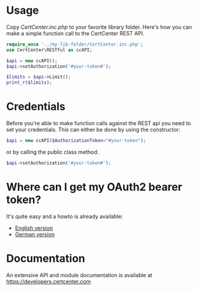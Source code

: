 # Usage

Copy *CertCenter.inc.php* to your favorite library folder. 
Here's how you can make a simple function call to the CertCenter REST API.

```php
require_once '../my-lib-folder/CertCenter.inc.php';
use CertCenter\RESTful as ccAPI;

$api = new ccAPI();
$api->setAuthorization('#your-token#');

$limits = $api->Limit();
print_r($limits);
```

# Credentials

Before you're able to make function calls against the REST api you
need to set your credentials. This can either be done by using the
constructor:

``` php
$api = new ccAPI($AuthorizationToken="#your-token");
```

or by calling the public class method:

``` php
$api->setAuthorization('#your-token#');
```


# Where can I get my OAuth2 bearer token?


It's quite easy and a howto is already available:


- <a target="_blank" href="https://blog.certcenter.com/2015/11/how-does-it-actually-work-to-access-the-certcenter-restful-api/">English version</a>
- <a target="_blank" href="https://blog.certcenter.de/2015/10/demo-zugriff-certcenter-restful-api/">German version</a>


# Documentation

An extensive API and module documentation is available at https://developers.certcenter.com
